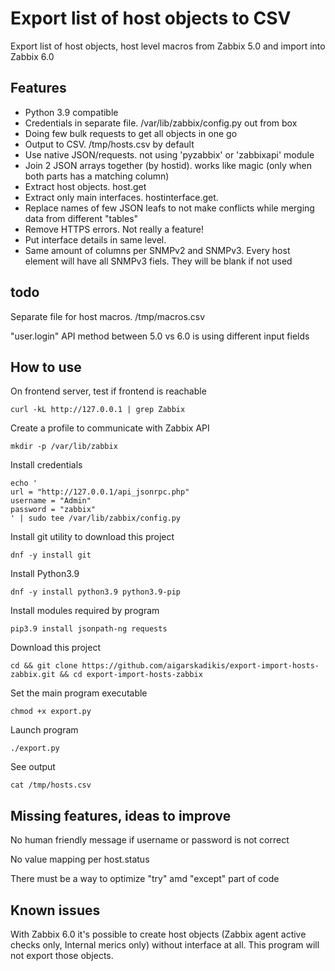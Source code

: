 # Export list of host objects to CSV

Export list of host objects, host level macros from Zabbix 5.0 and import into Zabbix 6.0

## Features

* Python 3.9 compatible
* Credentials in separate file. /var/lib/zabbix/config.py out from box
* Doing few bulk requests to get all objects in one go
* Output to CSV. /tmp/hosts.csv by default
* Use native JSON/requests. not using 'pyzabbix' or 'zabbixapi' module
* Join 2 JSON arrays together (by hostid). works like magic (only when both parts has a matching column)
* Extract host objects. host.get
* Extract only main interfaces. hostinterface.get.
* Replace names of few JSON leafs to not make conflicts while merging data from different "tables"
* Remove HTTPS errors. Not really a feature!
* Put interface details in same level.
* Same amount of columns per SNMPv2 and SNMPv3. Every host element will have all SNMPv3 fiels. They will be blank if not used

## todo

Separate file for host macros. /tmp/macros.csv

"user.login" API method between 5.0 vs 6.0 is using different input fields


## How to use

On frontend server, test if frontend is reachable
```
curl -kL http://127.0.0.1 | grep Zabbix
```

Create a profile to communicate with Zabbix API
```
mkdir -p /var/lib/zabbix
```

Install credentials
```
echo '
url = "http://127.0.0.1/api_jsonrpc.php"
username = "Admin"
password = "zabbix"
' | sudo tee /var/lib/zabbix/config.py
```

Install git utility to download this project
```
dnf -y install git
```

Install Python3.9
```
dnf -y install python3.9 python3.9-pip
```

Install modules required by program
```
pip3.9 install jsonpath-ng requests
```

Download this project
```
cd && git clone https://github.com/aigarskadikis/export-import-hosts-zabbix.git && cd export-import-hosts-zabbix
```

Set the main program executable
```
chmod +x export.py
```

Launch program
```
./export.py
```

See output
```
cat /tmp/hosts.csv
```

## Missing features, ideas to improve

No human friendly message if username or password is not correct

No value mapping per host.status

There must be a way to optimize "try" amd "except" part of code


## Known issues

With Zabbix 6.0 it's possible to create host objects (Zabbix agent active checks only, Internal merics only) without interface at all. This program will not export those objects.


